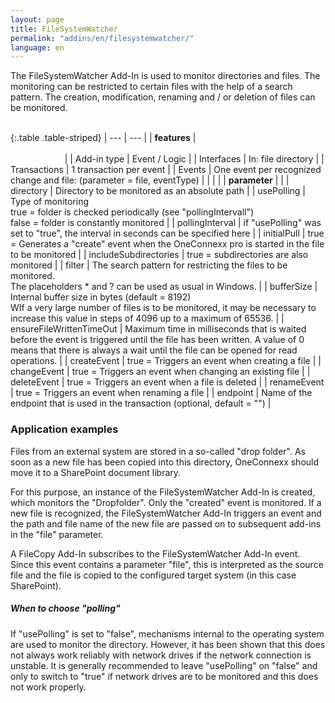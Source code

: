 ```yaml
---
layout: page
title: FileSystemWatcher
permalink: "addins/en/filesystemwatcher/"
language: en
---
```


The FileSystemWatcher Add-In is used to monitor directories and files. The monitoring can be restricted to certain files with the help of a search pattern. The creation, modification, renaming and / or deletion of files can be monitored.<br /><br />

{:.table .table-striped}
| --- | --- |
| __features__ | &nbsp;&nbsp;&nbsp;&nbsp;&nbsp;&nbsp;&nbsp;&nbsp;&nbsp;&nbsp;&nbsp;&nbsp;&nbsp;&nbsp;&nbsp;&nbsp;&nbsp;&nbsp;&nbsp;&nbsp;&nbsp;&nbsp;&nbsp;&nbsp;&nbsp;&nbsp;&nbsp;&nbsp;&nbsp;&nbsp;&nbsp;&nbsp;&nbsp;&nbsp;&nbsp;&nbsp;&nbsp;&nbsp;&nbsp;&nbsp;&nbsp;&nbsp;&nbsp;&nbsp;&nbsp;&nbsp;&nbsp;&nbsp;&nbsp;&nbsp;&nbsp;&nbsp;&nbsp;&nbsp;&nbsp;&nbsp;&nbsp;&nbsp;&nbsp;&nbsp;&nbsp;&nbsp;&nbsp;&nbsp;&nbsp;&nbsp;&nbsp;&nbsp;&nbsp;&nbsp;&nbsp;&nbsp;&nbsp;&nbsp;&nbsp;&nbsp;&nbsp;&nbsp;&nbsp;&nbsp;&nbsp;&nbsp;&nbsp;&nbsp;&nbsp;&nbsp;&nbsp;&nbsp;&nbsp;&nbsp;&nbsp;&nbsp;&nbsp;&nbsp;&nbsp;&nbsp;&nbsp;&nbsp;&nbsp;&nbsp;&nbsp;&nbsp;&nbsp;&nbsp;&nbsp;&nbsp;&nbsp;&nbsp;&nbsp;&nbsp;&nbsp;&nbsp;&nbsp;&nbsp;&nbsp;&nbsp;&nbsp;&nbsp;&nbsp;&nbsp;&nbsp;&nbsp;&nbsp;&nbsp;&nbsp;&nbsp;&nbsp;&nbsp;&nbsp;&nbsp;&nbsp;&nbsp;&nbsp;&nbsp;&nbsp;&nbsp;&nbsp;&nbsp;&nbsp;&nbsp;&nbsp;&nbsp;&nbsp;&nbsp;&nbsp;&nbsp;&nbsp;&nbsp;&nbsp; |
| Add-in type | Event / Logic |
| Interfaces | In: file directory |
| Transactions | 1 transaction per event |
| Events | 	One event per recognized change and file: <Instance> (parameter = file, eventType) |
| | |
| __parameter__ | |
| directory | Directory to be monitored as an absolute path |
| usePolling | Type of monitoring<br />true = folder is checked periodically (see "pollingIntervall")<br />false = folder is constantly monitored |
| pollingInterval | if "usePolling" was set to "true", the interval in seconds can be specified here |
| initialPull | true = Generates a "create" event when the OneConnexx pro is started in the file to be monitored |
| includeSubdirectories | true = subdirectories are also monitored |
| filter | The search pattern for restricting the files to be monitored. <br />The placeholders \* and ? can be used as usual in Windows. |
| bufferSize | Internal buffer size in bytes (default = 8192)<br/>WIf a very large number of files is to be monitored, it may be necessary to increase this value in steps of 4096 up to a maximum of 65536. |
| ensureFileWrittenTimeOut | Maximum time in milliseconds that is waited before the event is triggered until the file has been written. A value of 0 means that there is always a wait until the file can be opened for read operations. |
| createEvent | true = Triggers an event when creating a file |
| changeEvent | true = Triggers an event when changing an existing file |
| deleteEvent | true = Triggers an event when a file is deleted |
| renameEvent | true = Triggers an event when renaming a file |
| endpoint | Name of the endpoint that is used in the transaction (optional, default = "") |

### Application examples 

Files from an external system are stored in a so-called "drop folder". As soon as a new file has been copied into this directory, OneConnexx should move it to a SharePoint document library.

For this purpose, an instance of the FileSystemWatcher Add-In is created, which monitors the "Dropfolder". Only the "created" event is monitored. If a new file is recognized, the FileSystemWatcher Add-In triggers an event and the path and file name of the new file are passed on to subsequent add-ins in the "file" parameter.

A FileCopy Add-In subscribes to the FileSystemWatcher Add-In event. Since this event contains a parameter "file", this is interpreted as the source file and the file is copied to the configured target system (in this case SharePoint).

##### When to choose "polling"

If "usePolling" is set to "false", mechanisms internal to the operating system are used to monitor the directory. However, it has been shown that this does not always work reliably with network drives if the network connection is unstable. It is generally recommended to leave "usePolling" on "false" and only to switch to "true" if network drives are to be monitored and this does not work properly.

